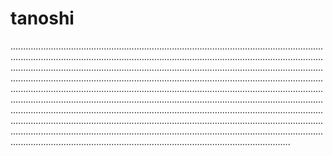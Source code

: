 # tanoshi

...........................................................................................................................................................................................................................................................................................................................................................................................................................................................................................................................................................................................................................................................................................................................................................................................................................................................................................................................................................................................................................................................................................................................................................................................................................................................................
